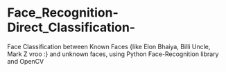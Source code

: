 # Face_Recognition-Direct_Classification-
Face Classification between Known Faces {like Elon Bhaiya, Billi Uncle, Mark Z vroo :} and unknown faces, using Python Face-Recognition library and OpenCV
